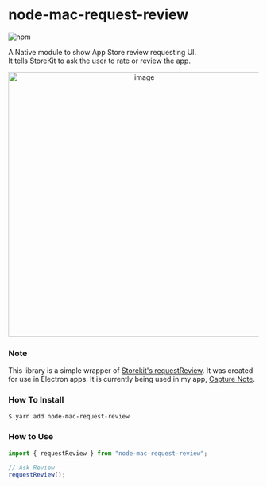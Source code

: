 # node-mac-request-review

![npm](https://img.shields.io/npm/dm/node-mac-request-review?style=flat-square)

A Native module to show App Store review requesting UI.  
It tells StoreKit to ask the user to rate or review the app.  

<p align="center">
  <img center width="532" alt="image" src="https://user-images.githubusercontent.com/57121116/209694268-af2d01c0-d6ef-4141-9e94-dd3b2453d0b2.png">
</p>

### Note
This library is a simple wrapper of [Storekit's requestReview](https://developer.apple.com/documentation/storekit/skstorereviewcontroller/2851536-requestreview). It was created for use in Electron apps. It is currently being used in my app, [Capture Note](https://capture-note.enfpdev.com).

### How To Install

```bash
$ yarn add node-mac-request-review
```

### How to Use

```typescript
import { requestReview } from "node-mac-request-review";

// Ask Review
requestReview();
```


